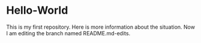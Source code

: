 # Hello-World
This is my first repository.
Here is more information about the situation.
Now I am editing the branch named README.md-edits.
